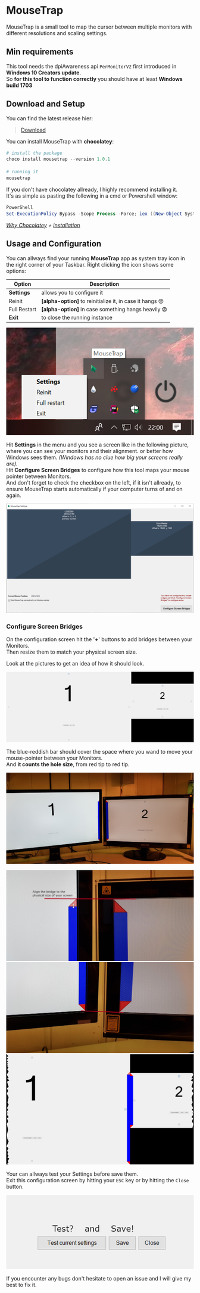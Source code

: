﻿# MouseTrap

MouseTrap is a small tool to map the cursor between multiple monitors with <br>
different resolutions and scaling settings.

## Min requirements

This tool needs the dpiAwareness api `PerMonitorV2` first introduced in **Windows 10 Creators update**.<br>
So **for this tool to function correctly** you should have at least **Windows build 1703**


## Download and Setup

You can find the latest release hier:
> [Download](https://github.com/r-Larch/MouseTrap/releases)

You can install MouseTrap with **chocolatey**:
```Powershell
# install the package
choco install mousetrap --version 1.0.1

# running it
mousetrap
```

If you don't have chocolatey allready, I highly recommend installing it.<br>
It's as simple as pasting the following in a cmd or Powershell window:
```Powershell
PowerShell
Set-ExecutionPolicy Bypass -Scope Process -Force; iex ((New-Object System.Net.WebClient).DownloadString('https://chocolatey.org/install.ps1'))
```
*[Why Chocolatey](https://chocolatey.org/docs/why) + [installation](https://chocolatey.org/docs/installation)*

## Usage and Configuration

You can allways find your running **MouseTrap** app as system tray icon in the right corner of your Taskbar.
Right clicking the icon shows some options:

   Option    |   Description
-------------|------------------------------------------------------------------
**Settings** | allows you to configure it
Reinit       | **[alpha-option]** to reinitialize it, in case it hangs :worried:
Full Restart | **[alpha-option]** in case something hangs heavily :fearful:
**Exit**     | to close the running instance

![Tray icon](https://raw.githubusercontent.com/r-Larch/MouseTrap/master/images/tray-snap.jpg)

Hit **Settings** in the menu and you see a screen like in the following picture, where you can see your monitors and their alignment.
or better how Windows sees them. *(Windows has no clue how big your screens really are).*
<br>
Hit **Configure Screen Bridges** to configure how this tool maps your mouse pointer between Monitors.<br>
And don't forget to check the checkbox on the left, if it isn't allready, to ensure MouseTrap starts automatically
if your computer turns of and on again.

![Settings Screen](https://raw.githubusercontent.com/r-Larch/MouseTrap/master/images/settings-screen.jpg)

### Configure Screen Bridges

On the configuration screen hit the '**+**' buttons to add bridges between your Monitors.<br>
Then resize them to match your physical screen size.

Look at the pictures to get an idea of how it should look.

![Config Screen](https://raw.githubusercontent.com/r-Larch/MouseTrap/master/images/config-screen.jpg)

The blue-reddish bar should cover the space where you wand to move your mouse-pointer between your Monitors.<br>
And **it counts the hole size**, from red tip to red tip.

![Bridge](https://raw.githubusercontent.com/r-Larch/MouseTrap/master/images/bridge-pic.jpg)


![Bridge top](https://raw.githubusercontent.com/r-Larch/MouseTrap/master/images/bridge-top-pic.jpg)
![Bridge bottom](https://raw.githubusercontent.com/r-Larch/MouseTrap/master/images/bridge-bottom-pic.jpg)
![Bridge](https://raw.githubusercontent.com/r-Larch/MouseTrap/master/images/bridge-snap.jpg)

Your can allways test your Settings before save them.<br>
Exit this configuration screen by hitting your `ESC` key or by hitting the `Close` button.

![Test and save](https://raw.githubusercontent.com/r-Larch/MouseTrap/master/images/test-and-save.jpg)

If you encounter any bugs don't hesitate to open an issue and I will give my best to fix it.
